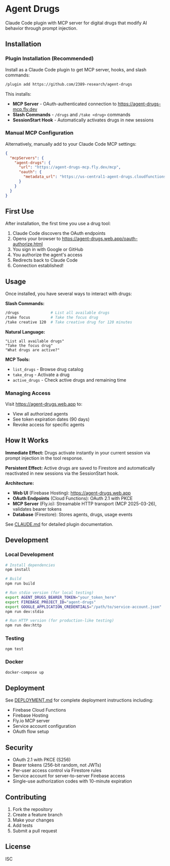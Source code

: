 # Agent Drugs

Claude Code plugin with MCP server for digital drugs that modify AI behavior through prompt injection.

## Installation

### Plugin Installation (Recommended)

Install as a Claude Code plugin to get MCP server, hooks, and slash commands:

```bash
/plugin add https://github.com/2389-research/agent-drugs
```

This installs:
- **MCP Server** - OAuth-authenticated connection to https://agent-drugs-mcp.fly.dev
- **Slash Commands** - `/drugs` and `/take <drug>` commands
- **SessionStart Hook** - Automatically activates drugs in new sessions

### Manual MCP Configuration

Alternatively, manually add to your Claude Code MCP settings:

```json
{
  "mcpServers": {
    "agent-drugs": {
      "url": "https://agent-drugs-mcp.fly.dev/mcp",
      "oauth": {
        "metadata_url": "https://us-central1-agent-drugs.cloudfunctions.net/oauthMetadata"
      }
    }
  }
}
```

## First Use

After installation, the first time you use a drug tool:
1. Claude Code discovers the OAuth endpoints
2. Opens your browser to https://agent-drugs.web.app/oauth-authorize.html
3. You sign in with Google or GitHub
4. You authorize the agent's access
5. Redirects back to Claude Code
6. Connection established!

## Usage

Once installed, you have several ways to interact with drugs:

**Slash Commands:**
```bash
/drugs              # List all available drugs
/take focus         # Take the focus drug
/take creative 120  # Take creative drug for 120 minutes
```

**Natural Language:**
```
"List all available drugs"
"Take the focus drug"
"What drugs are active?"
```

**MCP Tools:**
- `list_drugs` - Browse drug catalog
- `take_drug` - Activate a drug
- `active_drugs` - Check active drugs and remaining time

### Managing Access

Visit https://agent-drugs.web.app to:
- View all authorized agents
- See token expiration dates (90 days)
- Revoke access for specific agents

## How It Works

**Immediate Effect:** Drugs activate instantly in your current session via prompt injection in the tool response.

**Persistent Effect:** Active drugs are saved to Firestore and automatically reactivated in new sessions via the SessionStart hook.

**Architecture:**
- **Web UI** (Firebase Hosting): https://agent-drugs.web.app
- **OAuth Endpoints** (Cloud Functions): OAuth 2.1 with PKCE
- **MCP Server** (Fly.io): Streamable HTTP transport (MCP 2025-03-26), validates bearer tokens
- **Database** (Firestore): Stores agents, drugs, usage events

See [CLAUDE.md](CLAUDE.md) for detailed plugin documentation.

## Development

### Local Development

```bash
# Install dependencies
npm install

# Build
npm run build

# Run stdio version (for local testing)
export AGENT_DRUGS_BEARER_TOKEN="your_token_here"
export FIREBASE_PROJECT_ID="agent-drugs"
export GOOGLE_APPLICATION_CREDENTIALS="/path/to/service-account.json"
npm run dev:stdio

# Run HTTP version (for production-like testing)
npm run dev:http
```

### Testing

```bash
npm test
```

### Docker

```bash
docker-compose up
```

## Deployment

See [DEPLOYMENT.md](docs/DEPLOYMENT.md) for complete deployment instructions including:

- Firebase Cloud Functions
- Firebase Hosting
- Fly.io MCP server
- Service account configuration
- OAuth flow setup

## Security

- OAuth 2.1 with PKCE (S256)
- Bearer tokens (256-bit random, not JWTs)
- Per-user access control via Firestore rules
- Service account for server-to-server Firebase access
- Single-use authorization codes with 10-minute expiration

## Contributing

1. Fork the repository
2. Create a feature branch
3. Make your changes
4. Add tests
5. Submit a pull request

## License

ISC
